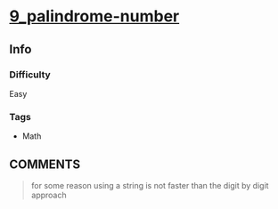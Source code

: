 # [9_palindrome-number](https://leetcode.com/problems/palindrome-number/)

## Info

### Difficulty

Easy

### Tags

- Math

## __COMMENTS__

> for some reason using a string is not faster than the digit by digit approach
